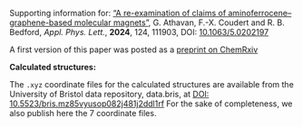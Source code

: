 Supporting information for: [“A re-examination of claims of aminoferrocene–graphene-based molecular magnets”](https://doi.org/10.1063/5.0202197), G. Athavan, F.-X. Coudert and R. B. Bedford, _Appl. Phys. Lett._, **2024**, 124, 111903, DOI: [10.1063/5.0202197](https://doi.org/10.1063/5.0202197)

A first version of this paper was posted as a [preprint on ChemRxiv](https://doi.org/10.26434/chemrxiv-2024-3qhsj)


**Calculated structures:**

The `.xyz` coordinate files for the calculated structures are available from the University of Bristol data repository, data.bris, at [DOI: 10.5523/bris.mz85vyusop082j481j2ddl1rf](https://doi.org/10.5523/bris.mz85vyusop082j481j2ddl1rf) For the sake of completeness, we also publish here the 7 coordinate files.